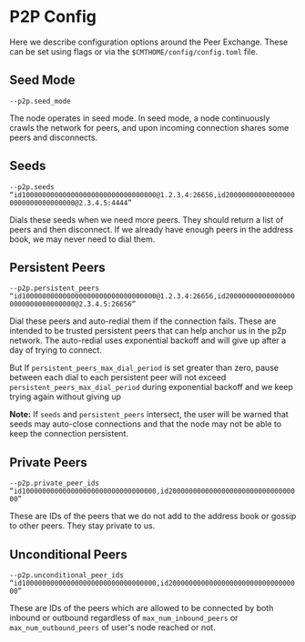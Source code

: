 # P2P Config

Here we describe configuration options around the Peer Exchange.
These can be set using flags or via the `$CMTHOME/config/config.toml` file.

## Seed Mode

`--p2p.seed_mode`

The node operates in seed mode. In seed mode, a node continuously crawls the network for peers,
and upon incoming connection shares some peers and disconnects.

## Seeds

`--p2p.seeds “id100000000000000000000000000000000@1.2.3.4:26656,id200000000000000000000000000000000@2.3.4.5:4444”`

Dials these seeds when we need more peers. They should return a list of peers and then disconnect.
If we already have enough peers in the address book, we may never need to dial them.

## Persistent Peers

`--p2p.persistent_peers “id100000000000000000000000000000000@1.2.3.4:26656,id200000000000000000000000000000000@2.3.4.5:26656”`

Dial these peers and auto-redial them if the connection fails.
These are intended to be trusted persistent peers that can help
anchor us in the p2p network. The auto-redial uses exponential
backoff and will give up after a day of trying to connect.

But If `persistent_peers_max_dial_period` is set greater than zero,
pause between each dial to each persistent peer will not exceed `persistent_peers_max_dial_period`
during exponential backoff and we keep trying again without giving up

**Note:** If `seeds` and `persistent_peers` intersect,
the user will be warned that seeds may auto-close connections
and that the node may not be able to keep the connection persistent.

## Private Peers

`--p2p.private_peer_ids “id100000000000000000000000000000000,id200000000000000000000000000000000”`

These are IDs of the peers that we do not add to the address book or gossip to
other peers. They stay private to us.

## Unconditional Peers

`--p2p.unconditional_peer_ids “id100000000000000000000000000000000,id200000000000000000000000000000000”`

These are IDs of the peers which are allowed to be connected by both inbound or outbound regardless of
`max_num_inbound_peers` or `max_num_outbound_peers` of user's node reached or not.

